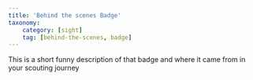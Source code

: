 ```yaml
---
title: 'Behind the scenes Badge'
taxonomy:
    category: [sight]
    tag: [behind-the-scenes, badge]
---
```

This is a short funny description of that badge and where it came from in your scouting journey
